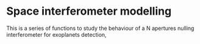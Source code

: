 # Space interferometer modelling

This is a series of functions to study the behaviour of a N apertures nulling interferometer for exoplanets detection,
